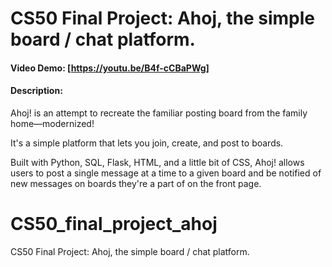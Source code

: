 # CS50 Final Project: Ahoj, the simple board / chat platform.
#### Video Demo:  [https://youtu.be/B4f-cCBaPWg]
#### Description:
Ahoj! is an attempt to recreate the familiar posting board from the family home—modernized!

It's a simple platform that lets you join, create, and post to boards.

Built with Python, SQL, Flask, HTML, and a little bit of CSS, Ahoj! allows users to post a single message at a time to a given board and be notified of new messages on boards they're a part of on the front page.

# CS50_final_project_ahoj
CS50 Final Project: Ahoj, the simple board / chat platform.
